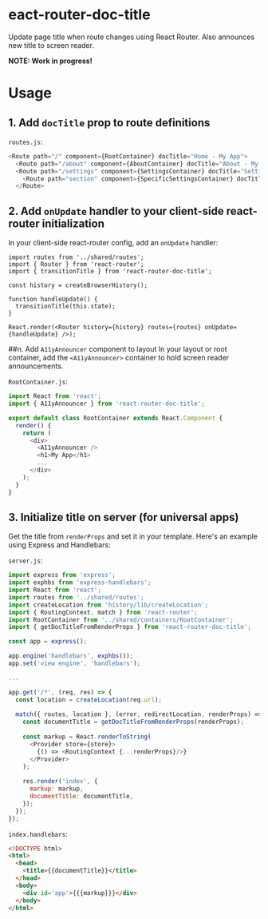 # eact-router-doc-title
Update page title when route changes using React Router. Also announces new title to screen reader.

**NOTE: Work in progress!**

# Usage
## 1. Add `docTitle` prop to route definitions
`routes.js`:
```javascript
<Route path="/" component={RootContainer} docTitle="Home - My App">
  <Route path="/about" component={AboutContainer} docTitle="About - My App"/>
  <Route path="/settings" component={SettingsContainer} docTitle="Settings - My App">
    <Route path="section" component={SpecificSettingsContainer} docTitle="Specific Settings - My App"/>
  </Route>
```

## 2. Add `onUpdate` handler to your client-side react-router initialization
In your client-side react-router config, add an `onUpdate` handler:

```
import routes from '../shared/routes';
import { Router } from 'react-router';
import { transitionTitle } from 'react-router-doc-title';

const history = createBrowserHistory();

function handleUpdate() {
  transitionTitle(this.state);
}

React.render(<Router history={history} routes={routes} onUpdate={handleUpdate} />);
```

##n. Add `A11yAnnouncer` component to layout
In your layout or root container, add the `<A11yAnnouncer>` container to hold screen reader announcements.

`RootContainer.js`:
```javascript
import React from 'react';
import { A11yAnnouncer } from 'react-router-doc-title';

export default class RootContainer extends React.Component {
  render() {
    return (
      <div>
        <A11yAnnouncer />
        <h1>My App</h1>
        ...
      </div>
    );
  }
}
```

## 3. Initialize title on server (for universal apps)
Get the title from `renderProps` and set it in your template. Here's an example using Express and Handlebars:

`server.js`:
```javascript
import express from 'express';
import exphbs from 'express-handlebars';
import React from 'react';
import routes from '../shared/routes';
import createLocation from 'history/lib/createLocation';
import { RoutingContext, match } from 'react-router';
import RootContainer from '../shared/containers/RootContainer';
import { getDocTitleFromRenderProps } from 'react-router-doc-title';

const app = express();

app.engine('handlebars', exphbs());
app.set('view engine', 'handlebars');

...

app.get('/*', (req, res) => {
  const location = createLocation(req.url);
  
  match({ routes, location }, (error, redirectLocation, renderProps) => {
    const documentTitle = getDocTitleFromRenderProps(renderProps);
    
    const markup = React.renderToString(
      <Provider store={store}>
        {() => <RoutingContext {...renderProps}/>}
      </Provider>
    );
    
    res.render('index', {
      markup: markup,
      documentTitle: documentTitle,
    });
  });
});
```

`index.handlebars`:
```html
<!DOCTYPE html>
<html>
  <head>
    <title>{{documentTitle}}</title>
  </head>
  <body>
    <div id='app'>{{{markup}}}</div>
  </body>
</html>
```
